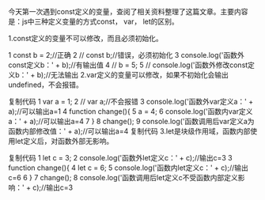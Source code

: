 今天第一次遇到const定义的变量，查阅了相关资料整理了这篇文章。主要内容是：js中三种定义变量的方式const， var， let的区别。

1.const定义的变量不可以修改，而且必须初始化。

1 const b = 2;//正确
2 // const b;//错误，必须初始化 
3 console.log('函数外const定义b：' + b);//有输出值
4 // b = 5;
5 // console.log('函数外修改const定义b：' + b);//无法输出 
2.var定义的变量可以修改，如果不初始化会输出undefined，不会报错。

复制代码
1 var a = 1;
2 // var a;//不会报错
3 console.log('函数外var定义a：' + a);//可以输出a=1
4 function change(){
5 a = 4;
6 console.log('函数内var定义a：' + a);//可以输出a=4
7 } 
8 change();
9 console.log('函数调用后var定义a为函数内部修改值：' + a);//可以输出a=4
复制代码
3.let是块级作用域，函数内部使用let定义后，对函数外部无影响。

复制代码
1 let c = 3;
2 console.log('函数外let定义c：' + c);//输出c=3
3 function change(){
4 let c = 6;
5 console.log('函数内let定义c：' + c);//输出c=6
6 } 
7 change();
8 console.log('函数调用后let定义c不受函数内部定义影响：' + c);//输出c=3
